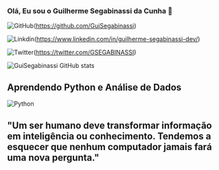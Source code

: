 ### Olá, Eu sou o Guilherme Segabinassi da Cunha 👋
![GitHub](https://img.shields.io/badge/GitHub-100000?style=for-the-badge&logo=github&logoColor=white)(https://github.com/GuiSegabinassi)

![Linkdin](https://img.shields.io/badge/LinkedIn-0077B5?style=for-the-badge&logo=linkedin&logoColor=white)(https://www.linkedin.com/in/guilherme-segabinassi-dev/)

![Twitter](https://img.shields.io/badge/Twitter-1DA1F2?style=for-the-badge&logo=twitter&logoColor=white)(https://twitter.com/GSEGABINASSI)

![GuiSegabinassi GitHub stats](https://github-readme-stats.vercel.app/api?username=GuiSegabinassi&show_icons=true&theme=merko)

## Aprendendo Python e Análise de Dados

![Python](https://img.shields.io/badge/Python-3776AB?style=for-the-badge&logo=python&logoColor=white)

## "Um ser humano deve transformar informação em inteligência ou conhecimento. Tendemos a esquecer que nenhum computador jamais fará uma nova pergunta."
